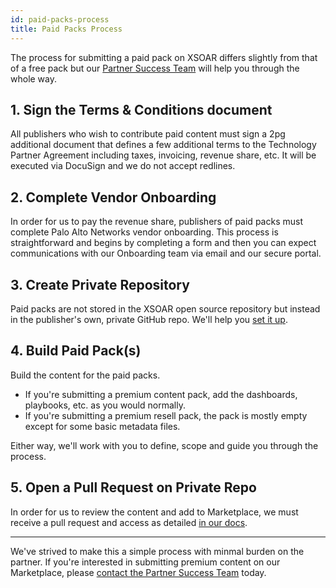 ```yaml
---
id: paid-packs-process
title: Paid Packs Process
---
```


The process for submitting a paid pack on XSOAR differs slightly from that of a free pack but our <a href="mailto:soar.alliances@paloaltonetworks.com">Partner Success Team</a> will help you through the whole way.

## 1. Sign the Terms & Conditions document

All publishers who wish to contribute paid content must sign a 2pg additional document that defines a few additional terms to the Technology Partner Agreement including taxes, invoicing, revenue share, etc. It will be executed via DocuSign and we do not accept redlines. 

## 2. Complete Vendor Onboarding

In order for us to pay the revenue share, publishers of paid packs must complete Palo Alto Networks vendor onboarding. This process is straightforward and begins by completing a form and then you can expect communications with our Onboarding team via email and our secure portal. 

## 3. Create Private Repository

Paid packs are not stored in the XSOAR open source repository but instead in the publisher's own, private GitHub repo. We'll help you [set it up](/docs/packs/premium_packs). 

## 4. Build Paid Pack(s)

Build the content for the paid packs. 

- If you're submitting a premium content pack, add the dashboards, playbooks, etc. as you would normally. 
- If you're submitting a premium resell pack, the pack is mostly empty except for some basic metadata files. 

Either way, we'll work with you to define, scope and guide you through the process.

## 5. Open a Pull Request on Private Repo

In order for us to review the content and add to Marketplace, we must receive a pull request and access as detailed [in our docs](/docs/packs/premium_packs).

-----

We've strived to make this a simple process with minmal burden on the partner. If you're interested in submitting premium content on our Marketplace, please <a href="mailto:soar.alliances@paloaltonetworks.com">contact the Partner Success Team</a> today. 

